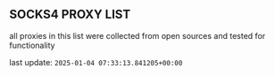 ## SOCKS4 PROXY LIST

all proxies in this list were collected from open sources and tested for functionality

last update: `2025-01-04 07:33:13.841205+00:00`
